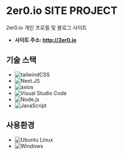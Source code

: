 # 2er0.io SITE PROJECT
2er0.io 개인 프로필 및 블로그 사이트

- **사이트 주소: http://2er0.io**

## 기술 스택
- <img src="https://img.shields.io/badge/tailwindcss-FFFFFF?style=flat-square&logo=tailwindcss&logoColor=skyblue" alt="tailwindCSS">
- <img src="https://img.shields.io/badge/Next.js-FFFFFF?style=flat-square&logo=Next.js&logoColor=black" alt="Next.JS">
- <img src="https://img.shields.io/badge/axios-ffffff?style=flat-square&logo=axios&logoColor=purple" alt="axios">
- <img src="https://img.shields.io/badge/Visual%20Studio%20Code-ffffff?style=flat-square&logo=Visual%20Studio%20Code&logoColor=blue" alt="Visual Studio Code">
- <img src="https://img.shields.io/badge/Node.js-ffffff?style=flat-square&logo=Node.js&logoColor=lame" alt="Node.js">
- <img src="https://img.shields.io/badge/JavaScript-ffffff?style=flat-square&logo=Javascript&logoColor=yellow" alt="JavaScript">

## 사용환경
- <img src="https://img.shields.io/badge/Ubuntu-ffffff?style=flat-square&logo=Ubuntu" alt="Ubuntu Linux">
- <img src="https://img.shields.io/badge/Windows-ffffff?style=flat-square&logo=Windows&logoColor=blue" alt="Windows">